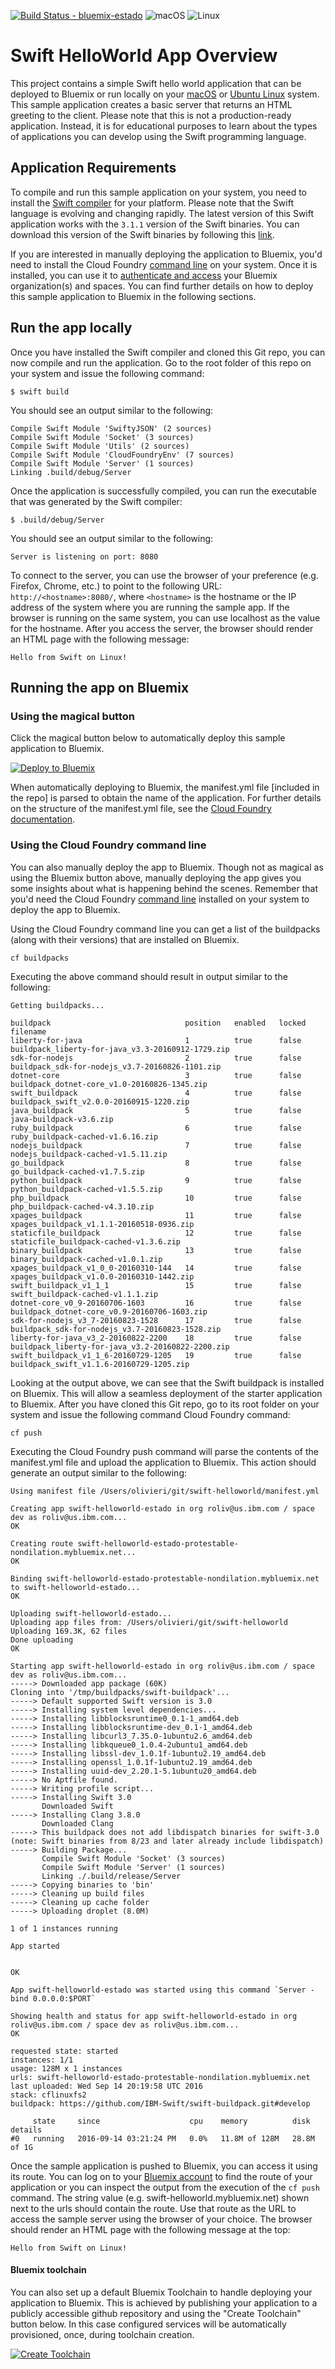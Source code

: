 [![Build Status - bluemix-estado](https://travis-ci.org/IBM-Bluemix/swift-helloworld.svg?branch=bluemix-estado)](https://travis-ci.org/IBM-Bluemix/swift-helloworld)
![macOS](https://img.shields.io/badge/os-macOS-green.svg?style=flat)
![Linux](https://img.shields.io/badge/os-linux-green.svg?style=flat)

# Swift HelloWorld App Overview
This project contains a simple Swift hello world application that can be deployed to Bluemix or run locally on your [macOS](http://www.apple.com/osx/) or [Ubuntu Linux](http://www.ubuntu.com/download) system.  This sample application creates a basic server that returns an HTML greeting to the client.  Please note that this is not a production-ready application.  Instead, it is for educational purposes to learn about the types of applications you can develop using the Swift programming language.

## Application Requirements
To compile and run this sample application on your system, you need to install the [Swift compiler](https://swift.org/download/) for your platform. Please note that the Swift language is evolving and changing rapidly. The latest version of this Swift application works with the `3.1.1` version of the Swift binaries. You can download this version of the Swift binaries by following this [link](https://swift.org/download/).

If you are interested in manually deploying the application to Bluemix, you'd need to install the Cloud Foundry [command line](https://docs.cloudfoundry.org/devguide/cf-cli/install-go-cli.html) on your system.  Once it is installed, you can use it to [authenticate and access](https://www.ng.bluemix.net/docs/starters/install_cli.html) your Bluemix organization(s) and spaces.  You can find further details on how to deploy this sample application to Bluemix in the following sections.

## Run the app locally
Once you have installed the Swift compiler and cloned this Git repo, you can now compile and run the application. Go to the root folder of this repo on your system and issue the following command:
```
$ swift build
```
You should see an output similar to the following:
```
Compile Swift Module 'SwiftyJSON' (2 sources)
Compile Swift Module 'Socket' (3 sources)
Compile Swift Module 'Utils' (2 sources)
Compile Swift Module 'CloudFoundryEnv' (7 sources)
Compile Swift Module 'Server' (1 sources)
Linking .build/debug/Server
```
Once the application is successfully compiled, you can run the executable that was generated by the Swift compiler:
```
$ .build/debug/Server
```
You should see an output similar to the following:

```
Server is listening on port: 8080
```

To connect to the server, you can use the browser of your preference (e.g. Firefox, Chrome, etc.) to point to the following URL: `http://<hostname>:8080/`, where `<hostname>` is the hostname or the IP address of the system where you are running the sample app.  If the browser is running on the same system, you can use localhost as the value for the hostname.  After you access the server, the browser should render an HTML page with the following message:

```
Hello from Swift on Linux!
```

## Running the app on Bluemix
### Using the magical button
Click the magical button below to automatically deploy this sample application to Bluemix.

[![Deploy to Bluemix](https://bluemix.net/deploy/button.png)](https://bluemix.net/deploy)

When automatically deploying to Bluemix, the manifest.yml file [included in the repo] is parsed to obtain the name of the application.  For further details on the structure of the manifest.yml file, see the [Cloud Foundry documentation](https://docs.cloudfoundry.org/devguide/deploy-apps/manifest.html#minimal-manifest).

### Using the Cloud Foundry command line
You can also manually deploy the app to Bluemix.  Though not as magical as using the Bluemix button above, manually deploying the app gives you some insights about what is happening behind the scenes.  Remember that you'd need the Cloud Foundry [command line](https://www.ng.bluemix.net/docs/starters/install_cli.html) installed on your system to deploy the app to Bluemix.

Using the Cloud Foundry command line you can get a list of the buildpacks (along with their versions) that are installed on Bluemix.

```
cf buildpacks
```

Executing the above command should result in output similar to the following:

```
Getting buildpacks...

buildpack                              position   enabled   locked   filename
liberty-for-java                       1          true      false    buildpack_liberty-for-java_v3.3-20160912-1729.zip
sdk-for-nodejs                         2          true      false    buildpack_sdk-for-nodejs_v3.7-20160826-1101.zip
dotnet-core                            3          true      false    buildpack_dotnet-core_v1.0-20160826-1345.zip
swift_buildpack                        4          true      false    buildpack_swift_v2.0.0-20160915-1220.zip
java_buildpack                         5          true      false    java-buildpack-v3.6.zip
ruby_buildpack                         6          true      false    ruby_buildpack-cached-v1.6.16.zip
nodejs_buildpack                       7          true      false    nodejs_buildpack-cached-v1.5.11.zip
go_buildpack                           8          true      false    go_buildpack-cached-v1.7.5.zip
python_buildpack                       9          true      false    python_buildpack-cached-v1.5.5.zip
php_buildpack                          10         true      false    php_buildpack-cached-v4.3.10.zip
xpages_buildpack                       11         true      false    xpages_buildpack_v1.1.1-20160518-0936.zip
staticfile_buildpack                   12         true      false    staticfile_buildpack-cached-v1.3.6.zip
binary_buildpack                       13         true      false    binary_buildpack-cached-v1.0.1.zip
xpages_buildpack_v1_0_0-20160310-144   14         true      false    xpages_buildpack_v1.0.0-20160310-1442.zip
swift_buildpack_v1_1_1                 15         true      false    swift_buildpack-cached-v1.1.1.zip
dotnet-core_v0_9-20160706-1603         16         true      false    buildpack_dotnet-core_v0.9-20160706-1603.zip
sdk-for-nodejs_v3_7-20160823-1528      17         true      false    buildpack_sdk-for-nodejs_v3.7-20160823-1528.zip
liberty-for-java_v3_2-20160822-2200    18         true      false    buildpack_liberty-for-java_v3.2-20160822-2200.zip
swift_buildpack_v1_1_6-20160729-1205   19         true      false    buildpack_swift_v1.1.6-20160729-1205.zip
```

Looking at the output above, we can see that the Swift buildpack is installed on Bluemix.  This will allow a seamless deployment of the starter application to Bluemix. After you have cloned this Git repo, go to its root folder on your system and issue the following command Cloud Foundry command:

```
cf push
```

Executing the Cloud Foundry push command will parse the contents of the manifest.yml file and upload the application to Bluemix.  This action should generate an output similar to the following:

```
Using manifest file /Users/olivieri/git/swift-helloworld/manifest.yml

Creating app swift-helloworld-estado in org roliv@us.ibm.com / space dev as roliv@us.ibm.com...
OK

Creating route swift-helloworld-estado-protestable-nondilation.mybluemix.net...
OK

Binding swift-helloworld-estado-protestable-nondilation.mybluemix.net to swift-helloworld-estado...
OK

Uploading swift-helloworld-estado...
Uploading app files from: /Users/olivieri/git/swift-helloworld
Uploading 169.3K, 62 files
Done uploading               
OK

Starting app swift-helloworld-estado in org roliv@us.ibm.com / space dev as roliv@us.ibm.com...
-----> Downloaded app package (60K)
Cloning into '/tmp/buildpacks/swift-buildpack'...
-----> Default supported Swift version is 3.0
-----> Installing system level dependencies...
-----> Installing libblocksruntime0_0.1-1_amd64.deb
-----> Installing libblocksruntime-dev_0.1-1_amd64.deb
-----> Installing libcurl3_7.35.0-1ubuntu2.6_amd64.deb
-----> Installing libkqueue0_1.0.4-2ubuntu1_amd64.deb
-----> Installing libssl-dev_1.0.1f-1ubuntu2.19_amd64.deb
-----> Installing openssl_1.0.1f-1ubuntu2.19_amd64.deb
-----> Installing uuid-dev_2.20.1-5.1ubuntu20_amd64.deb
-----> No Aptfile found.
-----> Writing profile script...
-----> Installing Swift 3.0
       Downloaded Swift
-----> Installing Clang 3.8.0
       Downloaded Clang
-----> This buildpack does not add libdispatch binaries for swift-3.0 (note: Swift binaries from 8/23 and later already include libdispatch)
-----> Building Package...
       Compile Swift Module 'Socket' (3 sources)
       Compile Swift Module 'Server' (1 sources)
       Linking ./.build/release/Server
-----> Copying binaries to 'bin'
-----> Cleaning up build files
-----> Cleaning up cache folder
-----> Uploading droplet (8.0M)

1 of 1 instances running

App started


OK

App swift-helloworld-estado was started using this command `Server -bind 0.0.0.0:$PORT`

Showing health and status for app swift-helloworld-estado in org roliv@us.ibm.com / space dev as roliv@us.ibm.com...
OK

requested state: started
instances: 1/1
usage: 128M x 1 instances
urls: swift-helloworld-estado-protestable-nondilation.mybluemix.net
last uploaded: Wed Sep 14 20:19:58 UTC 2016
stack: cflinuxfs2
buildpack: https://github.com/IBM-Swift/swift-buildpack.git#develop

     state     since                    cpu    memory          disk          details
#0   running   2016-09-14 03:21:24 PM   0.0%   11.8M of 128M   28.8M of 1G
```

Once the sample application is pushed to Bluemix, you can access it using its route. You can log on to your [Bluemix account](https://console.ng.bluemix.net) to find the route of your application or you can inspect the output from the execution of the `cf push` command.  The string value (e.g. swift-helloworld.mybluemix.net) shown next to the urls should contain the route.  Use that route as the URL to access the sample server using the browser of your choice.  The browser should render an HTML page with the following message at the top:

```
Hello from Swift on Linux!
```

#### Bluemix toolchain
You can also set up a default Bluemix Toolchain to handle deploying your application to Bluemix. This is achieved by publishing your application to a publicly accessible github repository and using the "Create Toolchain" button below. In this case configured services will be automatically provisioned, once, during toolchain creation.

[![Create Toolchain](https://console.ng.bluemix.net/devops/graphics/create_toolchain_button.png)](https://console.ng.bluemix.net/devops/setup/deploy/)
